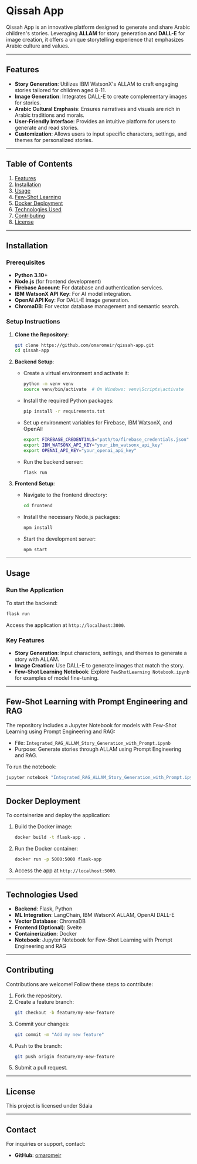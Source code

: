 # Qissah App

Qissah App is an innovative platform designed to generate and share Arabic children's stories. Leveraging **ALLAM** for story generation and **DALL-E** for image creation, it offers a unique storytelling experience that emphasizes Arabic culture and values.

---

## Features

- **Story Generation**: Utilizes IBM WatsonX's ALLAM to craft engaging stories tailored for children aged 8-11.
- **Image Generation**: Integrates DALL-E to create complementary images for stories.
- **Arabic Cultural Emphasis**: Ensures narratives and visuals are rich in Arabic traditions and morals.
- **User-Friendly Interface**: Provides an intuitive platform for users to generate and read stories.
- **Customization**: Allows users to input specific characters, settings, and themes for personalized stories.

---

## Table of Contents

1. [Features](#features)
2. [Installation](#installation)
3. [Usage](#usage)
4. [Few-Shot Learning](#few-shot-learning)
5. [Docker Deployment](#docker-deployment)
6. [Technologies Used](#technologies-used)
7. [Contributing](#contributing)
8. [License](#license)

---

## Installation

### Prerequisites

- **Python 3.10+**
- **Node.js** (for frontend development)
- **Firebase Account**: For database and authentication services.
- **IBM WatsonX API Key**: For AI model integration.
- **OpenAI API Key**: For DALL-E image generation.
- **ChromaDB**: For vector database management and semantic search.

### Setup Instructions

1. **Clone the Repository**:
   ```bash
   git clone https://github.com/omaromeir/qissah-app.git
   cd qissah-app
   ```

2. **Backend Setup**:
   - Create a virtual environment and activate it:
     ```bash
     python -m venv venv
     source venv/bin/activate  # On Windows: venv\Scripts\activate
     ```
   - Install the required Python packages:
     ```bash
     pip install -r requirements.txt
     ```
   - Set up environment variables for Firebase, IBM WatsonX, and OpenAI:
     ```bash
     export FIREBASE_CREDENTIALS="path/to/firebase_credentials.json"
     export IBM_WATSONX_API_KEY="your_ibm_watsonx_api_key"
     export OPENAI_API_KEY="your_openai_api_key"
     ```
   - Run the backend server:
     ```bash
     flask run
     ```

3. **Frontend Setup**:
   - Navigate to the frontend directory:
     ```bash
     cd frontend
     ```
   - Install the necessary Node.js packages:
     ```bash
     npm install
     ```
   - Start the development server:
     ```bash
     npm start
     ```

---

## Usage

### Run the Application

To start the backend:
```bash
flask run
```

Access the application at `http://localhost:3000`.

### Key Features

- **Story Generation**: Input characters, settings, and themes to generate a story with ALLAM.
- **Image Creation**: Use DALL-E to generate images that match the story.
- **Few-Shot Learning Notebook**: Explore `FewShotLearning Notebook.ipynb` for examples of model fine-tuning.

---

## Few-Shot Learning with Prompt Engineering and RAG

The repository includes a Jupyter Notebook for models with Few-Shot Learning using Prompt Engineering and RAG:
- File: `Integrated_RAG_ALLAM_Story_Generation_with_Prompt.ipynb`
- Purpose: Generate stories through ALLAM using Prompt Engineering and RAG.

To run the notebook:
   ```bash
   jupyter notebook "Integrated_RAG_ALLAM_Story_Generation_with_Prompt.ipynb"
   ```

---

## Docker Deployment

To containerize and deploy the application:

1. Build the Docker image:
   ```bash
   docker build -t flask-app .
   ```

2. Run the Docker container:
   ```bash
   docker run -p 5000:5000 flask-app
   ```

3. Access the app at `http://localhost:5000`.

---

## Technologies Used

- **Backend**: Flask, Python
- **ML Integration**: LangChain, IBM WatsonX ALLAM, OpenAI DALL-E
- **Vector Database**: ChromaDB
- **Frontend (Optional)**: Svelte
- **Containerization**: Docker
- **Notebook**: Jupyter Notebook for Few-Shot Learning with Prompt Engineering and RAG

---

## Contributing

Contributions are welcome! Follow these steps to contribute:
1. Fork the repository.
2. Create a feature branch:
   ```bash
   git checkout -b feature/my-new-feature
   ```
3. Commit your changes:
   ```bash
   git commit -m "Add my new feature"
   ```
4. Push to the branch:
   ```bash
   git push origin feature/my-new-feature
   ```
5. Submit a pull request.

---

## License

This project is licensed under Sdaia

---

## Contact

For inquiries or support, contact:
- **GitHub**: [omaromeir](https://github.com/omaromeir)

